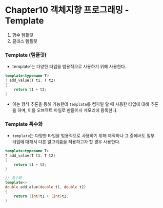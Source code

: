 # Chapter10 객체지향 프로그래밍 - Template
1. 함수 템플릿
2. 클래스 템플릿

### Template (템플릿)
- template`는 다양한 타입을 범용적으로 사용하기 위해 사용한다. 
```cpp
template<typename T>
T add_value(T t1, T t2)
{
	return t1 + t2;
}
```
- 이는 형식 추론을 통해 가능한데 `template`를 컴파일 할 때 사용한 타입에 대해 추론을 하며, 이를 오브젝트 파일로 만들어서 메모리에 등록한다. 




### Template 특수화
- `template`는 다양한 타입을 범용적으로 사용하기 위해 제작하나 그 중에서도 일부 타입에 대해서 다른 알고리즘을 적용하고자 할 경우 사용한다.

```cpp
template<typename T>
T add_value(T t1, T t2)
{
	return t1 + t2;
}

// 특수화
template<>
double add_alue(double t1, double t2)
{
	return (int)t1 + (int)t2;
}
```
